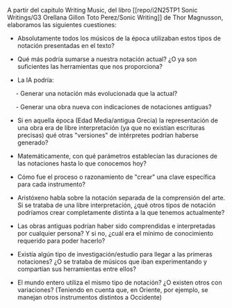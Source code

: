 

A partir del capitulo Writing Music, del libro [[repo/i2N25TP1 Sonic Writings/G3 Orellana Gillon Toto Perez/Sonic Writing]] de Thor Magnusson, elaboramos las siguientes cuestiones:


- Absolutamente todos los músicos de la época utilizaban estos tipos de notación presentadas en el texto?

- Qué más podría sumarse a nuestra notación actual? ¿O ya son suficientes las herramientas que nos proporciona?

- La IA podría:

     - Generar una notación más evolucionada que la actual?

     - Generar una obra nueva con indicaciones de notaciones antiguas?

- Si en aquella época (Edad Media/antigua Grecia) la representación de una obra era de libre interpretación (ya que no existían escrituras precisas) qué otras "versiones" de intérpretes podrían haberse generado?

- Matemáticamente, con qué parámetros establecían las duraciones de las notaciones hasta lo que conocemos hoy?

- Cómo fue el proceso o razonamiento de "crear" una clave específica para cada instrumento?

- Aristóxeno habla sobre la notación separada de la comprensión del arte. Si se trataba de una libre interpretación, ¿qué otros tipos de notación podríamos crear completamente distinta a la que tenemos actualmente?

- Las obras antiguas podrían haber sido comprendidas e interpretadas por cualquier persona? Y si no, ¿cuál era el mínimo de conocimiento requerido para poder hacerlo?

- Existía algún tipo de investigación/estudio para llegar a las primeras notaciones? ¿O se trataba de músicos que iban experimentando y compartían sus herramientas entre ellos?

- El mundo entero utiliza el mismo tipo de notación? ¿O existen otros con variaciones? (Teniendo en cuenta que, en Oriente, por ejemplo, se manejan otros instrumentos distintos a Occidente)